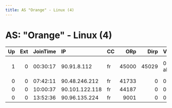 ```yaml
---
title: AS "Orange" - Linux (4)
---
```


# AS: "Orange" - Linux (4)

|   Up |   Ext | JoinTime   | IP             | CC   |   ORp |   Dirp | Version       | Contact                      | Nickname       |   eFamMembers |
|-----:|------:|:-----------|:---------------|:-----|------:|-------:|:--------------|:-----------------------------|:---------------|--------------:|
|    1 |     0 | 00:30:17   | 90.91.8.112    | fr   | 45000 |  45029 | 0.3.2.4-alpha | Raymond Reddington &lt;RRUSA | GeekTorAgrumes |             1 |
|    0 |     0 | 07:42:11   | 90.48.246.212  | fr   | 41733 |      0 | 0.3.1.8       | None                         | UbuntuCore196  |             1 |
|    0 |     0 | 10:00:37   | 90.101.122.118 | fr   | 44187 |      0 | 0.3.1.8       | None                         | UbuntuCore196  |             1 |
|    0 |     0 | 13:52:36   | 90.96.135.224  | fr   |  9001 |      0 | 0.3.1.8       | None                         | OrbotRelay     |             1 |
